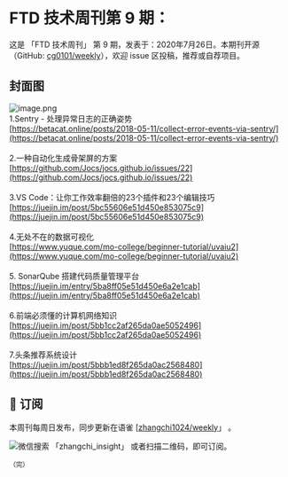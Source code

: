 # FTD 技术周刊第 9 期：
这是 「FTD 技术周刊」 第 9 期，发表于：2020年7月26日。本期刊开源（GitHub: [cg0101/weekly](https://github.com/cg0101/weekly)），欢迎 issue 区投稿，推荐或自荐项目。
## 封面图


![image.png](https://cdn.nlark.com/yuque/0/2020/png/132503/1605583084022-0c56ba6e-ffe9-4379-8f06-76f638d1723f.png#height=720&id=P6685&margin=%5Bobject%20Object%5D&name=image.png&originHeight=720&originWidth=1080&originalType=binary&size=917500&status=done&style=none&width=1080)<br />1.Sentry - 处理异常日志的正确姿势<br />[https://betacat.online/posts/2018-05-11/collect-error-events-via-sentry/](https://betacat.online/posts/2018-05-11/collect-error-events-via-sentry/)<br />
<br />2.一种自动化生成骨架屏的方案<br />[https://github.com/Jocs/jocs.github.io/issues/22](https://github.com/Jocs/jocs.github.io/issues/22)<br />
<br />3.VS Code：让你工作效率翻倍的23个插件和23个编辑技巧<br />[https://juejin.im/post/5bc55606e51d450e853075c9](https://juejin.im/post/5bc55606e51d450e853075c9)<br />
<br />4.无处不在的数据可视化<br />[https://www.yuque.com/mo-college/beginner-tutorial/uvaiu2](https://www.yuque.com/mo-college/beginner-tutorial/uvaiu2)<br />
<br />5. SonarQube 搭建代码质量管理平台<br />[https://juejin.im/entry/5ba8ff05e51d450e6a2e1cab](https://juejin.im/entry/5ba8ff05e51d450e6a2e1cab)<br />
<br />6.前端必须懂的计算机网络知识<br />[https://juejin.im/post/5bb1cc2af265da0ae5052496](https://juejin.im/post/5bb1cc2af265da0ae5052496)<br />
<br />7.头条推荐系统设计<br />[https://juejin.im/post/5bbb1ed8f265da0ac2568480](https://juejin.im/post/5bbb1ed8f265da0ac2568480)



## 📅 订阅
本周刊每周日发布，同步更新在语雀 [[zhangchi1024/weekly](https://www.yuque.com/zhangchi1024/weekly)」 。


微信搜索 「zhangchi_insight」 或者扫描二维码，即可订阅。
    <img src="https://cdn.nlark.com/yuque/0/2021/jpeg/132503/1640750963398-e8538e9e-6b96-46f7-abff-c93b56bdd377.jpeg?x-oss-process=image%2Fwatermark%2Ctype_d3F5LW1pY3JvaGVp%2Csize_36%2Ctext_5byg6amw%2Ccolor_FFFFFF%2Cshadow_50%2Ct_80%2Cg_se%2Cx_10%2Cy_10%2Fresize%2Cw_426%2Climit_0" style="float:left">
    
    （完）